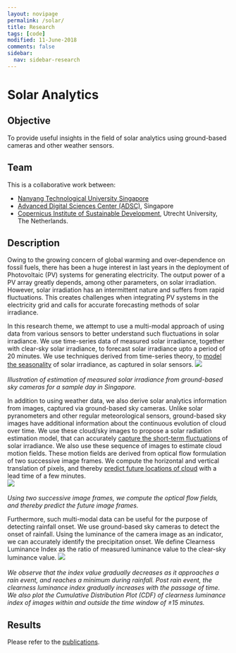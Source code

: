 ```yaml
---
layout: novipage
permalink: /solar/
title: Research
tags: [code]
modified: 11-June-2018
comments: false
sidebar:
  nav: sidebar-research
---
```


# Solar Analytics

## Objective 
To provide useful insights in the field of solar analytics using ground-based cameras and other weather sensors. 

## Team
This is a collaborative work between:
- [Nanyang Technological University Singapore](http://www.ntu.edu.sg/home/eyhlee/)
- [Advanced Digital Sciences Center (ADSC)](http://vintage.winklerbros.net/index.html), Singapore
- [Copernicus Institute of Sustainable Development](https://www.uu.nl/en/research/copernicus-institute-of-sustainable-development), Utrecht University, The Netherlands. 

## Description 

Owing to the growing concern of global warming and over-dependence on fossil fuels, there has been a huge interest in last years in the deployment of Photovoltaic (PV) systems for generating  electricity. The  output power of a PV array greatly depends, among other parameters, on solar irradiation. However, solar  irradiation has an intermittent nature and suffers from rapid fluctuations. This creates challenges when  integrating  PV systems in the electricity grid and calls for  accurate  forecasting methods of solar  irradiance. 

In this research theme, we attempt to use a multi-modal approach of using data from various sensors to better understand such fluctuations in solar irradiance. We use time-series data of measured solar irradiance, together with clear-sky solar irradiance, to forecast solar irradiance upto a period of 20 minutes. We use techniques derived from time-series theory, to <a href="https://arxiv.org/abs/1807.05872">model the seasonality</a> of solar irradiance, as captured in solar sensors. 
<img src="{{ site.baseurl }}/images/4-solar.png">   
<br />
*Illustration of estimation of measured solar irradiance from ground-based sky cameras for a sample day in Singapore.*   

In addition to using weather data, we also derive solar analytics information from images, captured via ground-based sky cameras. Unlike solar pyranometers and other regular meteorological sensors, ground-based sky images have additional information about the continuous evolution of cloud over time. We use these cloud/sky images to propose a solar radiation estimation model, that can accurately <a href="https://arxiv.org/abs/1606.02546">capture the short-term fluctuations</a> of solar irradiance. We also use these sequence of images to estimate cloud motion fields. These motion fields are derived from optical flow formulation of two successive image frames. We compute the horizontal and vertical translation of pixels, and thereby <a href="https://arxiv.org/pdf/1610.06666v1.pdf">predict future locations of cloud</a> with a lead time of a few minutes.   
<img src="{{ site.baseurl }}/images/optical-flow.png">   
<br />
*Using two successive image frames, we compute the optical flow fields, and thereby predict the future image frames.*   

Furthermore, such multi-modal data can be useful for the purpose of detecting rainfall onset. We use ground-based sky cameras to detect the onset of rainfall. Using the luminance of the camera image as an indicator, we can accurately identify the precipitation onset. We define Clearness Luminance Index as the ratio of measured luminance value to the clear-sky luminance value. 
<img src="{{ site.baseurl }}/images/cli-trend-conc.png">   
<br />
*We observe that the index value gradually decreases as it approaches a rain event, and reaches a minimum during rainfall. Post rain event, the clearness luminance index gradually increases with the passage of time. We also plot the Cumulative Distribution Plot (CDF) of clearness luminance index of images within and outside the time window of ±15 minutes.*  


## Results   

Please refer to the [publications](https://soumyabrata.github.io/publications/).  
